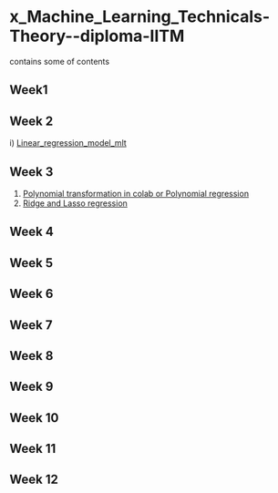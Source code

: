# x_Machine_Learning_Technicals-Theory--diploma-IITM
contains some of contents 


## Week1


## Week 2
i) [Linear_regression_model_mlt](https://www.kaggle.com/code/shailx/linear-regression-model)

## Week 3
1.  [Polynomial transformation in colab or Polynomial regression](https://www.kaggle.com/shailx/polynomial-regression/edit)
2. [Ridge and Lasso regression](https://www.kaggle.com/shailx/ridge-and-lassor-regression/edit)


## Week 4


## Week 5


## Week 6


## Week 7


## Week 8


## Week 9


## Week 10


## Week 11


## Week 12
